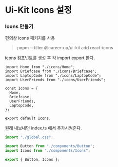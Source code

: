 # Ui-Kit Icons 설정

### Icons 만들기

편의상 icons 패키지를 사용

> pnpm --filter @career-up/ui-kit add react-icons

icons 컴포넌트를 생성 후 각 import export 한다.

```tsx
import Home from "./icons/Home";
import Briefcase from "./icons/Briefcase";
import LaptopCode from "./icons/LaptopCode";
import UserFriends from "./icons/UserFriends";

const Icons = {
  Home,
  Briefcase,
  UserFriends,
  LaptopCode,
};

export default Icons;
```

원래 내보내던 index.ts 에서 추가시켜준다.

```ts
import "./global.css";

import Button from "./components/Button";
import Icons from "./components/Icons";

export { Button, Icons };
```
